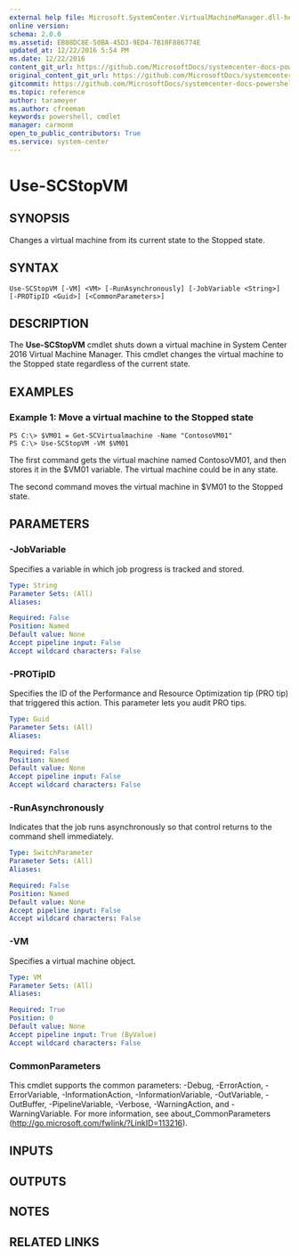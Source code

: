 ```yaml
---
external help file: Microsoft.SystemCenter.VirtualMachineManager.dll-help.xml
online version: 
schema: 2.0.0
ms.assetid: EB08DC8E-50BA-45D3-9ED4-7B10F886774E
updated_at: 12/22/2016 5:54 PM
ms.date: 12/22/2016
content_git_url: https://github.com/MicrosoftDocs/systemcenter-docs-powershell/blob/master/systemcenter-cmdlets/SystemCenter2016/VirtualMachineManager/vlatest/Use-SCStopVM.md
original_content_git_url: https://github.com/MicrosoftDocs/systemcenter-docs-powershell/blob/master/systemcenter-cmdlets/SystemCenter2016/VirtualMachineManager/vlatest/Use-SCStopVM.md
gitcommit: https://github.com/MicrosoftDocs/systemcenter-docs-powershell/blob/17c3a51bd892aad46c731d9f381f0704b4815004/systemcenter-cmdlets/SystemCenter2016/VirtualMachineManager/vlatest/Use-SCStopVM.md
ms.topic: reference
author: tarameyer
ms.author: cfreeman
keywords: powershell, cmdlet
manager: carmonm
open_to_public_contributors: True
ms.service: system-center
---
```


# Use-SCStopVM

## SYNOPSIS
Changes a virtual machine from its current state to the Stopped state.

## SYNTAX

```
Use-SCStopVM [-VM] <VM> [-RunAsynchronously] [-JobVariable <String>] [-PROTipID <Guid>] [<CommonParameters>]
```

## DESCRIPTION
The **Use-SCStopVM** cmdlet shuts down a virtual machine in System Center 2016 Virtual Machine Manager.
This cmdlet changes the virtual machine to the Stopped state regardless of the current state.

## EXAMPLES

### Example 1: Move a virtual machine to the Stopped state
```
PS C:\> $VM01 = Get-SCVirtualmachine -Name "ContosoVM01"
PS C:\> Use-SCStopVM -VM $VM01
```

The first command gets the virtual machine named ContosoVM01, and then stores it in the $VM01 variable.
The virtual machine could be in any state.

The second command moves the virtual machine in $VM01 to the Stopped state.

## PARAMETERS

### -JobVariable
Specifies a variable in which job progress is tracked and stored.

```yaml
Type: String
Parameter Sets: (All)
Aliases: 

Required: False
Position: Named
Default value: None
Accept pipeline input: False
Accept wildcard characters: False
```

### -PROTipID
Specifies the ID of the Performance and Resource Optimization tip (PRO tip) that triggered this action.
This parameter lets you audit PRO tips.

```yaml
Type: Guid
Parameter Sets: (All)
Aliases: 

Required: False
Position: Named
Default value: None
Accept pipeline input: False
Accept wildcard characters: False
```

### -RunAsynchronously
Indicates that the job runs asynchronously so that control returns to the command shell immediately.

```yaml
Type: SwitchParameter
Parameter Sets: (All)
Aliases: 

Required: False
Position: Named
Default value: None
Accept pipeline input: False
Accept wildcard characters: False
```

### -VM
Specifies a virtual machine object.

```yaml
Type: VM
Parameter Sets: (All)
Aliases: 

Required: True
Position: 0
Default value: None
Accept pipeline input: True (ByValue)
Accept wildcard characters: False
```

### CommonParameters
This cmdlet supports the common parameters: -Debug, -ErrorAction, -ErrorVariable, -InformationAction, -InformationVariable, -OutVariable, -OutBuffer, -PipelineVariable, -Verbose, -WarningAction, and -WarningVariable. For more information, see about_CommonParameters (http://go.microsoft.com/fwlink/?LinkID=113216).

## INPUTS

## OUTPUTS

## NOTES

## RELATED LINKS

